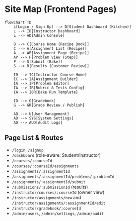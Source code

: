 # Site Map (Frontend Pages)

```mermaid
flowchart TD
    L[Login / Sign Up] --> D[Student Dashboard (Kitchen)]
    L --> ID[Instructor Dashboard]
    L --> AD[Admin Console]

    D --> C[Course Home (Recipe Book)]
    C --> A[Assignment List (Recipe)]
    A --> AP[Assignment Page (Recipe)]
    AP --> P[Problem View (Step)]
    P --> S[Submit (Bake)]
    S --> R[Results (Customer Review)]

    ID --> IC[Instructor Course Home]
    IC --> IA[Assignment Builder]
    IA --> IP[Problem Editor]
    IA --> IR[Rubric & Tests Config]
    IA --> IBR[Bake Run Template]

    ID --> G[Gradebook]
    G --> GR[Grade Review / Publish]

    AD --> U[User Management]
    AD --> SYS[System Settings]
    AD --> AUD[Audit Logs]
```
## Page List & Routes
- `/login`, `/signup`
- `/dashboard` (role-aware: Student/Instructor)
- `/courses/:courseId`
- `/courses/:courseId/assignments`
- `/assignments/:assignmentId`
- `/assignments/:assignmentId/problems/:problemId`
- `/assignments/:assignmentId/submit`
- `/submissions/:submissionId` (results)
- `/instructor/courses/:courseId` (owner view)
- `/instructor/assignments/new` and `/instructor/assignments/:assignmentId/edit`
- `/instructor/gradebook/:courseId`
- `/admin/users`, `/admin/settings`, `/admin/audit`
